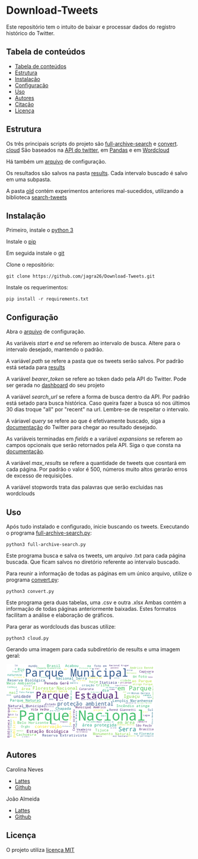 # Download-Tweets
Este repositório tem o intuito de baixar e processar
dados do registro histórico do Twitter.

## Tabela de conteúdos
- [Tabela de conteúdos](#tabela-de-conteúdos)
- [Estrutura](#estrutura)
- [Instalação](#instalação)
- [Configuração](#configuração)
- [Uso](#uso)
- [Autores](#autores)
- [Citação](#citação)
- [Licença](#licença)

## Estrutura
Os três principais scripts do projeto são 
[full-archive-search](full-archive-search.py) e
[convert](convert.py).
[cloud](cloud.py)
São baseados na [API do twitter](https://github.com/twitterdev/Twitter-API-v2-sample-code),
em [Pandas](https://pandas.pydata.org) e em [Wordcloud](https://github.com/amueller/word_cloud)

Há também um [arquivo](variables.py) de configuração.

Os resultados são salvos na pasta [results](results/).
Cada intervalo buscado é salvo em uma subpasta.

A pasta [old](old/) contém experimentos anteriores mal-sucedidos,
utilizando a biblioteca [search-tweets](https://github.com/twitterdev/search-tweets-python/tree/v2)

## Instalação

Primeiro, instale o [python 3](https://realpython.com/installing-python/)

Instale o [pip](https://pip.pypa.io/en/stable/installing/)

Em seguida instale o [git](https://git-scm.com/downloads)

Clone o repositório: 
 
 ```
git clone https://github.com/jagra26/Download-Tweets.git
 ```

Instale os requerimentos:

 ```
pip install -r requirements.txt
 ```

## Configuração

Abra o [arquivo](variables.py) de configuração.

As variáveis *start* e *end* se referem ao intervalo de busca.
Altere para o intervalo desejado, mantendo o padrão.

A variável *path* se refere a pasta que os tweets serão salvos.
Por padrão está setada para [results](results/)

A variável *bearer_token* se refere ao token dado pela API do Twitter.
Pode ser gerada no [dashboard](https://developer.twitter.com/en/portal/dashboard)
do seu projeto

A variável *search_url* se refere a forma de busca dentro da API.
Por padrão está setado para busca histórica. Caso queira fazer a busca
só nos últimos 30 dias troque "all" por "recent" na url. Lembre-se de 
respeitar o intervalo.

A váriavel *query* se refere ao que é efetivamente buscado, siga a [documentação](https://developer.twitter.com/en/docs/tutorials/building-high-quality-filters)
do Twitter para chegar ao resultado desejado.

As variáveis terminadas em *fields* e a variável *expansions*
se referem ao campos opcionais que serão retornados pela API. 
Siga o que consta na [documentação](https://developer.twitter.com/en/docs/twitter-api/tweets/filtered-stream/api-reference/get-tweets-search-stream).

A variável *max_results* se refere a quantidade de tweets 
que cosntará em cada página. Por padrão o valor é 500, números muito altos
gerarão erros de excesso de requisições.

A variável stopwords trata das palavras que serão excluidas nas wordclouds
## Uso

Após tudo instalado e configurado, inicie buscando os tweets.
Executando o programa [full-archive-search.py](full-archive-search.py):
```
python3 full-archive-search.py
```
Este programa busca e salva os tweets, um arquivo .txt para cada página buscada.
Que ficam salvos no diretório referente ao intervalo buscado.

Para reunir a informação de todas as páginas em um único arquivo, 
utilize o programa [convert.py](convert.py):
```
python3 convert.py
```
Este programa gera duas tabelas, uma .csv e outra .xlsx
Ambas contém a informação de todas páginas anteriormente 
baixadas. Estes formatos facilitam a análise e elaboração
de gráficos.

Para gerar as wordclouds das buscas utilize:
```
python3 cloud.py
```
Gerando uma imagem para cada subdiretório de results e uma imagem geral:

![Wordcloud geral do projeto](cloud.png)

## Autores

Carolina Neves
  * [Lattes](http://lattes.cnpq.br/6552839552231088)
  * [Github](https://github.com/carolinaneves-ufal) 

João Almeida
  * [Lattes](http://lattes.cnpq.br/7977737909149890)
  * [Github](https://github.com/jagra26)

## Licença

O projeto utiliza [licença MIT](LICENSE.txt)
